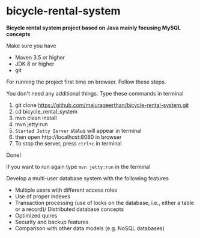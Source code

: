 
# bicycle-rental-system

**Bicycle rental system project based on Java mainly focusing MySQL concepts**

Make sure you have
 - Maven 3.5 or higher
 - JDK 8 or higher
 - git

For running the project first time on browser. Follow these steps. 

You don't need any additional things. Type these commands in terminal
1. git clone https://github.com/majurageerthan/bicycle-rental-system.git
2. cd bicycle_rental_system
3. mvn clean install
4. mvn jetty:run
5. `Started Jetty Server` status will appear in terminal
5. then open http://localhost:8080 in browser
7. To stop the server, press `ctrl+c` in terminal

Done!

if you want to run again type `mvn jetty:run` in the terminal 


Develop a multi-user database system with the following features

 - Multiple users with different access roles
 - Use of proper indexes
 - Transaction processing (use of  locks on the database, i.e., either a table or a record)/ Distributed database concepts
 - Optimized quires
 - Security and backup features
 - Comparison with other data models (e.g. NoSQL databases)
